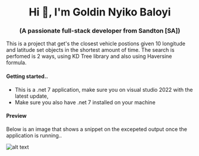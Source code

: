 <h1 align="center">Hi 👋, I'm Goldin Nyiko Baloyi</h1>
<h3 align="center">(A passionate full-stack developer from Sandton [SA])</h3>
<p>This is a project that get's the closest vehicle postions given 10 longitude and latitude set objects in the shortest amount of time. The search is perfomed is 2 ways, using KD Tree library and also using Haversine formula.</P>
<h4>Getting started..</h4>
<ul>
  <li>This is a .net 7 application, make sure you on visual studio 2022 with the latest update, </li>
  <li>Make sure you also have .net 7 installed on your machine</li> 
</ul>
<h4>Preview</h4>
<p >Below is an image that shows a snippet on the excepeted output once the application is running..</P>

![alt text](https://user-images.githubusercontent.com/17449653/233584275-49da40eb-cfae-4512-b8a9-9a9ff2e6537f.png)
